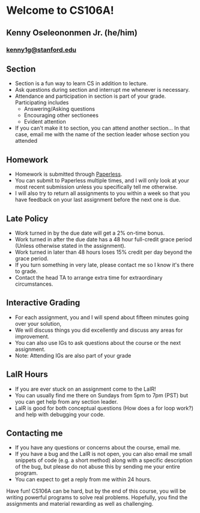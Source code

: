 # Welcome to CS106A!

## Kenny Oseleononmen Jr. (he/him)
### [kenny1g@stanford.edu](mailto:kenny1g@stanford.edu)

## Section 
- Section is a fun way to learn CS in addition to lecture.  
- Ask questions during section and interrupt me whenever is necessary.
- Attendance and participation in section is part of your grade. Participating includes
   - Answering/Asking questions
   - Encouraging other sectionees
   - Evident attention
- If you can't make it to section, you can attend another section... In that case, email me with the name of the section leader whose section you attended


## Homework 
- Homework is submitted through [Paperless](https://paperless.stanford.edu).
- You can submit to Paperless multiple times, and I will only look at your most recent submission unless you specifically tell me otherwise.
- I will also try to return all assignments to you within a week so that you have feedback on your last assignment before the next one is due.

## Late Policy 
- Work turned in by the due date will get a 2% on-time bonus.
- Work turned in after the due date has a 48 hour full-credit grace period (Unless otherwise stated in the assignment). 
- Work turned in later than 48 hours loses 15% credit per day beyond the grace period. 
- If you turn something in very late, please contact me so I know it's there to grade. 
- Contact the head TA to arrange extra time for extraordinary circumstances.

## Interactive Grading 
- For each assignment, you and I will spend about fifteen minutes going over your solution, 
- We will discuss things you did excellently and discuss any areas for improvement.  
- You can also use IGs to ask questions about the course or the next assignment.  
- Note: Attending IGs are also part of your grade

## LaIR Hours 
- If you are ever stuck on an assignment  come to the LaIR! 
- You can usually find me there on Sundays from 5pm to 7pm (PST) but you can get help from any section leader. 
- LaIR is good for both conceptual questions (How does a for loop work?) and help with debugging your code.


## Contacting me 
- If you have any questions or concerns about the course, email me. 
- If you have a bug and the LaIR is not open, you can also email me small snippets of code (e.g. a short method) along with a specific description of the bug, but please do not abuse this by sending me your entire program. 
- You can expect to get a reply from me within 24 hours.

Have fun! CS106A can be hard, but by the end of this course, you will be writing powerful programs to solve real problems. Hopefully, you find the assignments and material rewarding as well as challenging.

